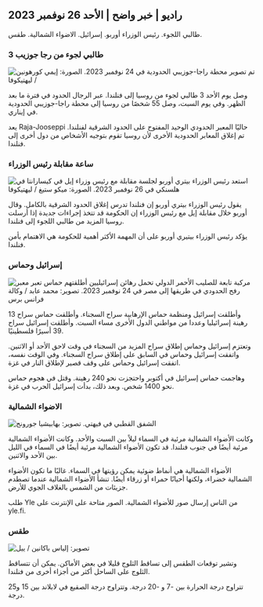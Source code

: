 راديو \| خبر واضح \| الأحد 26 نوفمبر 2023
---------------------------------------------

طالبي اللجوء. رئيس الوزراء أوربو. إسرائيل. الاضواء الشمالية. طقس.

### 3 طالبي لجوء من رجا جوزيب

![تم تصوير محطة راجا-جوزيبي الحدودية في 24 نوفمبر 2023. الصورة: إيمي كورهونين / ليهتيكوفا](https://images.cdn.yle.fi/image/upload/c_crop,h_2880,w_5120,x_0,y_424/ar_1.7777777777777777,c_fill,g_faces,h_675,w_1200/dpr_1.0/q_auto:eco/f_auto/fl_lossy/v1700842179/39-120631365609f1502057)

وصل يوم الأحد 3 طالبي لجوء من روسيا إلى فنلندا. عبر الرجال الحدود في فترة ما بعد الظهر. وفي يوم السبت، وصل 55 شخصًا من روسيا إلى محطة راجا-جوزيبي الحدودية في إيناري.

يعد Raja-Jooseppi حاليًا المعبر الحدودي الوحيد المفتوح على الحدود الشرقية لفنلندا. تم إغلاق المعابر الحدودية الأخرى لأن روسيا تقوم بتوجيه الأشخاص من دول أخرى إلى فنلندا.

### ساعة مقابلة رئيس الوزراء

![استعد رئيس الوزراء بيتري أوربو لجلسة مقابلة مع رئيس وزراء إيل في كيسارانتا في هلسنكي في 26 نوفمبر 2023. الصورة: ميكو ستيغ / ليهتيكوفا](https://images.cdn.yle.fi/image/upload/c_crop,h_2772,w_4928,x_0,y_207/ar_1.7777777777777777,c_fill,g_faces,h_675,w_1200/dpr_1.0/q_auto:eco/f_auto/fl_lossy/v1701000739/39-1206810656335ccb8329)

يقول رئيس الوزراء بيتري أوربو إن فنلندا تدرس إغلاق الحدود الشرقية بالكامل. وقال أوربو خلال مقابلة إيل مع رئيس الوزراء إن الحكومة قد تتخذ إجراءات جديدة إذا أرسلت روسيا المزيد من طالبي اللجوء إلى فنلندا.

يؤكد رئيس الوزراء بيتيري أوربو على أن المهمة الأكثر أهمية للحكومة هي الاهتمام بأمن فنلندا.

### إسرائيل وحماس

![مركبة تابعة للصليب الأحمر الدولي تحمل رهائن إسرائيليين أطلقتهم حماس تعبر معبر رفح الحدودي في طريقها إلى مصر في 24 نوفمبر 2023. تصوير: محمد عابد / وكالة فرانس برس](https://images.cdn.yle.fi/image/upload/c_crop,h_2079,w_3696,x_0,y_366/ar_1.7777777777777777,c_fill,g_faces,h_675,w_1200/dpr_1.0/q_auto:eco/f_auto/fl_lossy/v1700849015/39-12064636560e4e1a0ebe)

وأطلقت إسرائيل ومنظمة حماس الإرهابية سراح السجناء. وأطلقت حماس سراح 13 رهينة إسرائيليا وعددا من مواطني الدول الأخرى مساء السبت. وأطلقت إسرائيل سراح 39 أسيرًا فلسطينيًا.

وتعتزم إسرائيل وحماس إطلاق سراح المزيد من السجناء في وقت لاحق الأحد أو الاثنين. واتفقت إسرائيل وحماس في السابق على إطلاق سراح السجناء. وفي الوقت نفسه، اتفقت إسرائيل وحماس على وقف قصير لإطلاق النار في غزة.

وهاجمت حماس إسرائيل في أكتوبر واحتجزت نحو 240 رهينة. وقتل في هجوم حماس نحو 1400 شخص. وبعد ذلك، بدأت إسرائيل الحرب في غزة.

### الاضواء الشمالية

![الشفق القطبي في فيهتي. تصوير: بهابيشيا جورونج](https://images.cdn.yle.fi/image/upload/c_crop,h_360,w_640,x_0,y_443/ar_1.777777777777777,c_fill,g_faces,h_675,w_1200/dpr_1.0/q_auto:إيكو/f_auto/fl_lossy/v1700996219/39-120676065630ab4cbda3)

وكانت الأضواء الشمالية مرئية في السماء ليلاً بين السبت والأحد. وكانت الأضواء الشمالية مرئية أيضًا في جنوب فنلندا. قد تكون الأضواء الشمالية مرئية أيضًا في السماء في الليل بين الأحد والاثنين.

الأضواء الشمالية هي أنماط ضوئية يمكن رؤيتها في السماء. غالبًا ما تكون الأضواء الشمالية خضراء، ولكنها أحيانًا حمراء أو زرقاء أيضًا. تنشأ الأضواء الشمالية عندما تصطدم جزيئات من الشمس بالغلاف الجوي للأرض.

طلب Yle من الناس إرسال صور للأضواء الشمالية. الصور متاحة على الإنترنت على yle.fi.

### طقس

![ تصوير: إلياس باكانين / ييل](https://images.cdn.yle.fi/image/upload/c_crop,h_1080,w_1919,x_0,y_0/ar_1.7777777777777777,c_fill,g_faces,h_675,w_1200/dpr_1.0/q_auto:eco/f_auto/fl_lossy/v1701007097/39-120685165634edcb0ac7)

وتشير توقعات الطقس إلى تساقط الثلوج قليلا في بعض الأماكن. يمكن أن تتساقط الثلوج على الساحل أكثر من أجزاء أخرى من فنلندا.

تتراوح درجة الحرارة بين -7 و -20 درجة. وتتراوح درجة الصقيع في لابلاند بين 15 و25 درجة.